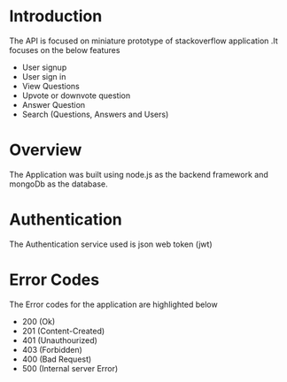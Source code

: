 # Introduction

The API is focused on miniature prototype of stackoverflow application .It focuses on the below features

- User signup
- User sign in
- View Questions
- Upvote or downvote question
- Answer Question
- Search (Questions, Answers and Users)

# Overview

The Application was built using node.js as the backend framework and mongoDb as the database.

# Authentication

The Authentication service used is json web token (jwt)

# Error Codes

The Error codes for the application are highlighted below

- 200 (Ok)
- 201 (Content-Created)
- 401 (Unauthourized)
- 403 (Forbidden)
- 400 (Bad Request)
- 500 (Internal server Error)
